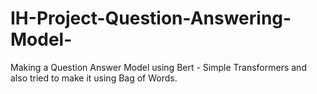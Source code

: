 # IH-Project-Question-Answering-Model-
Making a Question Answer Model using Bert - Simple Transformers and also tried to make it using Bag of Words.
